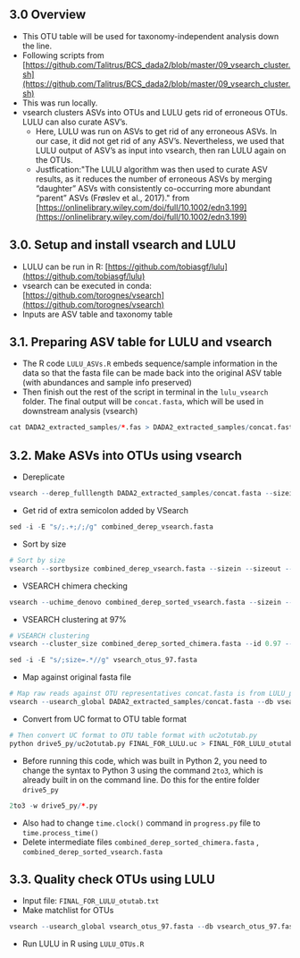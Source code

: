 ## 3.0 Overview

- This OTU table will be used for taxonomy-independent analysis down the line.
- Following scripts from [https://github.com/Talitrus/BCS_dada2/blob/master/09_vsearch_cluster.sh](https://github.com/Talitrus/BCS_dada2/blob/master/09_vsearch_cluster.sh)
- This was run locally.
- vsearch clusters ASVs into OTUs and LULU gets rid of erroneous OTUs. LULU can also curate ASV’s.
    - Here, LULU was run on ASVs to get rid of any erroneous ASVs. In our case, it did not get rid of any ASV’s. Nevertheless, we used that LULU output of ASV’s as input into vsearch, then ran LULU again on the OTUs.
    - Justfication:"The LULU algorithm was then used to curate ASV results, as it reduces the number of erroneous ASVs by merging “daughter” ASVs with consistently co-occurring more abundant “parent” ASVs (Frøslev et al., 2017)." from [https://onlinelibrary.wiley.com/doi/full/10.1002/edn3.199](https://onlinelibrary.wiley.com/doi/full/10.1002/edn3.199)

## 3.0. Setup and install vsearch and LULU

- LULU can be run in R: [https://github.com/tobiasgf/lulu](https://github.com/tobiasgf/lulu)
- vsearch can be executed in conda: [https://github.com/torognes/vsearch](https://github.com/torognes/vsearch)
- Inputs are ASV table and taxonomy table

## 3.1. Preparing ASV table for LULU and vsearch

- The R code `LULU_ASVs.R` embeds sequence/sample information in the data so that the fasta file can be made back into the original ASV table (with abundances and sample info preserved)
- Then finish out the rest of the script in terminal in the `lulu_vsearch` folder. The final output will be `concat.fasta`, which will be used in downstream analysis (vsearch)

```r
cat DADA2_extracted_samples/*.fas > DADA2_extracted_samples/concat.fasta
```

## 3.2. Make ASVs into OTUs using vsearch

- Dereplicate

```r
vsearch --derep_fulllength DADA2_extracted_samples/concat.fasta --sizein --sizeout --fasta_width 0 --minuniquesize 1 --output combined_derep_vsearch.fasta
```

- Get rid of extra semicolon added by VSearch

```r
sed -i -E "s/;.+;/;/g" combined_derep_vsearch.fasta
```

- Sort by size

```r
# Sort by size
vsearch --sortbysize combined_derep_vsearch.fasta --sizein --sizeout --output combined_derep_sorted_vsearch.fasta --fasta_width 0
```

- VSEARCH chimera checking

```r
vsearch --uchime_denovo combined_derep_sorted_vsearch.fasta --sizein --sizeout --qmask none --nonchimeras combined_derep_sorted_chimera.fasta 
```

- VSEARCH clustering at 97%

```r
# VSEARCH clustering
vsearch --cluster_size combined_derep_sorted_chimera.fasta --id 0.97 --sizein --centroids vsearch_otus_97.fasta --qmask none
```

```r
sed -i -E "s/;size=.*//g" vsearch_otus_97.fasta
```

- Map against original fasta file

```r
# Map raw reads against OTU representatives concat.fasta is from LULU_prep.sh, which should be run before this.
vsearch --usearch_global DADA2_extracted_samples/concat.fasta --db vsearch_otus_97.fasta --id 0.97 --maxaccepts 0 --dbmask none --qmask none --uc FINAL_FOR_LULU.uc
```

- Convert from UC format to OTU table format

```r
# Then convert UC format to OTU table format with uc2otutab.py
python drive5_py/uc2otutab.py FINAL_FOR_LULU.uc > FINAL_FOR_LULU_otutab.txt
```

- Before running this code, which was built in Python 2, you need to change the syntax to Python 3 using the command `2to3`, which is already built in on the command line. Do this for the entire folder `drive5_py`

```r
2to3 -w drive5_py/*.py
```

- Also had to change `time.clock()` command in `progress.py` file to `time.process_time()`
- Delete intermediate files `combined_derep_sorted_chimera.fasta` , `combined_derep_sorted_vsearch.fasta`

## 3.3. Quality check OTUs using LULU

- Input file: `FINAL_FOR_LULU_otutab.txt`
- Make matchlist for OTUs

```r
vsearch --usearch_global vsearch_otus_97.fasta --db vsearch_otus_97.fasta --self --id .84 --iddef 1 --userout match_list.txt -userfields query+target+id --maxaccepts 0 --query_cov .9 --maxhits 10
```

- Run LULU in R using `LULU_OTUs.R`
